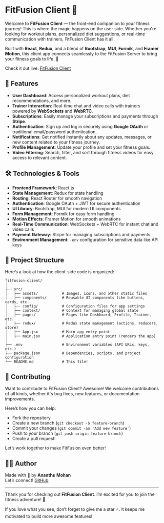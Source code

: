 # FitFusion Client 🚀

Welcome to **FitFusion Client** — the front-end companion to your fitness journey! This is where the magic happens on the user side. Whether you're looking for workout plans, personalized diet suggestions, or real-time communication with trainers, FitFusion Client has it all.

Built with **React**, **Redux**, and a blend of **Bootstrap**, **MUI**, **Formik**, and **Framer Motion**, this client app connects seamlessly to the FitFusion Server to bring your fitness goals to life. 💪

Check it out live: [FitFusion Client](https://fitfusion-client.vercel.app/)

## 🌟 Features

- **User Dashboard**: Access personalized workout plans, diet recommendations, and more.
- **Trainer Interaction**: Real-time chat and video calls with trainers powered by **WebSockets** and **WebRTC**.
- **Subscriptions**: Easily manage your subscriptions and payments through **Stripe**.
- **Authentication**: Sign up and log in securely using **Google OAuth** or traditional email/password authentication.
- **Notifications**: Get notified instantly about any updates, messages, or new content related to your fitness journey.
- **Profile Management**: Update your profile and set your fitness goals.
- **Video Filtering**: Search, filter, and sort through fitness videos for easy access to relevant content.

## 🛠️ Technologies & Tools

- **Frontend Framework**: React.js
- **State Management**: Redux for state handling
- **Routing**: React Router for smooth navigation
- **Authentication**: Google OAuth + JWT for secure authentication
- **UI Library**: Bootstrap, MUI for modern UI components
- **Form Management**: Formik for easy form handling
- **Motion Effects**: Framer Motion for smooth animations
- **Real-Time Communication**: WebSockets + WebRTC for instant chat and video calls
- **Payment Gateway**: Stripe for managing subscriptions and payments
- **Environment Management**: `.env` configuration for sensitive data like API keys

## 📁 Project Structure

Here’s a look at how the client-side code is organized:

```
fitfusion-client/
│
├── src/
│   ├── assets/           # Images, icons, and other static files
│   ├── components/       # Reusable UI components like buttons, cards, etc.
│   ├── config/           # Configuration files for app settings
│   ├── context/          # Context for managing global state
│   ├── pages/            # Pages like Dashboard, Profile, Trainer, etc.
│   ├── redux/            # Redux state management (actions, reducers, store)
│   ├── App.jsx           # Main app entry point
│   ├── main.jsx          # Application entry point (renders the app)
│
├── .env                  # Environment variables (API URLs, keys, etc.)
├── package.json          # Dependencies, scripts, and project configuration
└── README.md             # This file!
```

## 🤝 Contributing

Want to contribute to FitFusion Client? Awesome! We welcome contributions of all kinds, whether it's bug fixes, new features, or documentation improvements.

Here’s how you can help:
- Fork the repository
- Create a new branch (`git checkout -b feature-branch`)
- Commit your changes (`git commit -am 'Add new feature'`)
- Push to your branch (`git push origin feature-branch`)
- Create a pull request!

Let’s work together to make FitFusion even better!

## 👨‍💻 Author

Made with 💖 by **Ananthu Mohan**  
Let’s connect! [GitHub](https://github.com/AnanthuSpace)

---

Thank you for checking out **FitFusion Client**. I’m excited for you to join the fitness adventure! 🌟

If you love what you see, don’t forget to give me a star ⭐. It keeps me motivated to build more awesome features!


